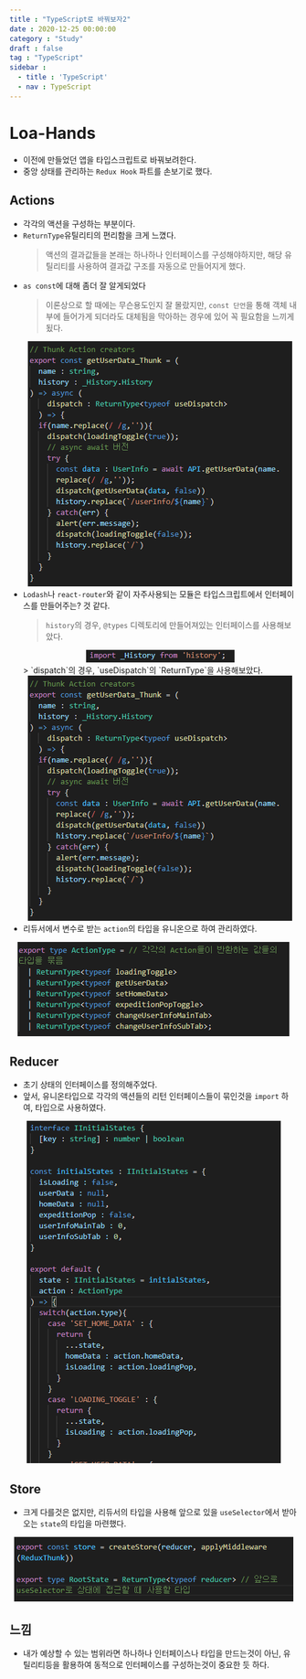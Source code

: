 ```yaml
---
title : "TypeScript로 바꿔보자2"
date : 2020-12-25 00:00:00
category : "Study"
draft : false
tag : "TypeScript"
sidebar : 
  - title : 'TypeScript'
  - nav : TypeScript
--- 
```

# Loa-Hands
* 이전에 만들었던 앱을 타입스크립트로 바꿔보려한다.
* 중앙 상태를 관리하는 `Redux Hook` 파트를 손보기로 했다.

## Actions
* 각각의 액션을 구성하는 부분이다.
* `ReturnType`유틸리티의 편리함을 크게 느꼈다.
  > 액션의 결과값들을 본래는 하나하나 인터페이스를 구성해야하지만, 해당 유틸리티를 사용하여 결과값 구조를 자동으로 만들어지게 했다.
* `as const`에 대해 좀더 잘 알게되었다
  > 이론상으로 할 때에는 무슨용도인지 잘 몰랐지만, `const 단언`을 통해 객체 내부에 들어가게 되더라도 대체됨을 막아하는 경우에 있어 꼭 필요함을 느끼게 됬다.
  <div style="text-align : center">
    <img src="https://github.com/sangmin802/sangmin802.github.io/blob/main/img/2020/2020-12-25/3.PNG?raw=true" alt="2">
  </div>
* `Lodash`나 `react-router`와 같이 자주사용되는 모듈은 타입스크립트에서 인터페이스를 만들어주는? 것 같다.
  > `history`의 경우, `@types` 디렉토리에 만들어져있는 인터페이스를 사용해보았다.  
  <div style="text-align : center">
    <img src="https://github.com/sangmin802/sangmin802.github.io/blob/main/img/2020/2020-12-25/1.PNG?raw=true" alt="1">
  </div>
  > `dispatch`의 경우, `useDispatch`의 `ReturnType`을 사용해보았다.
  <div style="text-align : center">
    <img src="https://github.com/sangmin802/sangmin802.github.io/blob/main/img/2020/2020-12-25/3.PNG?raw=true" alt="3">
  </div>
* 리듀서에서 변수로 받는 `action`의 타입을 유니온으로 하여 관리하였다.
<div style="text-align : center">
  <img src="https://github.com/sangmin802/sangmin802.github.io/blob/main/img/2020/2020-12-25/4.PNG?raw=true" alt="4">
</div>


## Reducer
* 초기 상태의 인터페이스를 정의해주었다.
* 앞서, 유니온타입으로 각각의 액션들의 리턴 인터페이스들이 묶인것을 `import` 하여, 타입으로 사용하였다.
<div style="text-align : center">
  <img src="https://github.com/sangmin802/sangmin802.github.io/blob/main/img/2020/2020-12-25/5.PNG?raw=true" alt="5">
</div>

## Store
* 크게 다를것은 없지만, 리듀서의 타입을 사용해 앞으로 있을 `useSelector`에서 받아오는 `state`의 타입을 마련했다.
<div style="text-align : center">
  <img src="https://github.com/sangmin802/sangmin802.github.io/blob/main/img/2020/2020-12-25/6.PNG?raw=true" alt="6">
</div>

## 느낌
* 내가 예상할 수 있는 범위라면 하나하나 인터페이스나 타입을 만드는것이 아닌, 유틸리티등을 활용하여 동적으로 인터페이스를 구성하는것이 중요한 듯 하다.